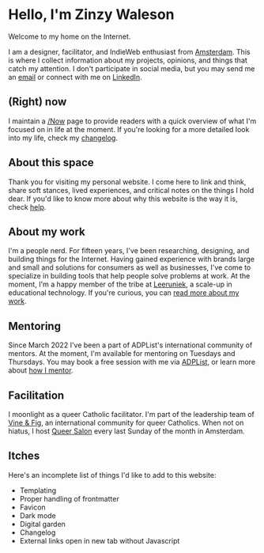 # Hello, I'm Zinzy Waleson
Welcome to my home on the Internet. 

I am a designer, facilitator, and IndieWeb enthusiast from [Amsterdam](/amsterdam). This is where I collect information about my projects, opinions, and things that catch my attention. I don't participate in social media, but you may send me an <a href="mailto:zinzy@pm.me">email</a> or connect with me on <a href="https://www.linkedin.com/in/zinzy/" target="_blank" rel="noopener noreferrer">LinkedIn</a>.

## (Right) now
I maintain a [/Now](/now) page to provide readers with a quick overview of what I'm focused on in life at the moment. If you're looking for a more detailed look into my life, check my [changelog](/changelog).

## About this space
Thank you for visiting my personal website. I come here to link and think, share soft stances, lived experiences, and critical notes on the things I hold dear. If you'd like to know more about why this website is the way it is, check [help](/help).

## About my work
I'm a people nerd. For fifteen years, I've been researching, designing, and building things for the Internet. Having gained experience with brands large and small and solutions for consumers as well as businesses, I've come to specialize in building tools that help people solve problems at work. At the moment, I'm a happy member of the tribe at <a href="https://leeruniek.nl" target="_blank" rel="noopener noreferrer">Leeruniek</a>, a scale-up in educational technology. If you're curious, you can [read more about my work](/work).

## Mentoring
Since March 2022 I've been a part of ADPList's international community of mentors. At the moment, I'm available for mentoring on Tuesdays and Thursdays. You may book a free session with me via <a href="https://adplist.org/mentors/zinzy-nev-geene" target="_blank" rel="noopener noreferrer">ADPList</a>, or learn more about  [how I mentor](/mentoring).

## Facilitation
I moonlight as a queer Catholic facilitator. I'm part of the leadership team of <a href="https://vineandfig.co/" target="_blank" rel="noopener noreferrer">Vine & Fig</a>, an international community for queer Catholics. When not on hiatus, I host <a href="https://meetup.com/queersalon" target="_blank" rel="noopener noreferrer">Queer Salon</a> every last Sunday of the month in Amsterdam.

## Itches
Here's an incomplete list of things I'd like to add to this website:

- Templating
- Proper handling of frontmatter
- Favicon
- Dark mode
- Digital garden
- Changelog
- External links open in new tab without Javascript